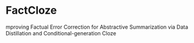 # FactCloze
mproving Factual Error Correction for Abstractive Summarization via Data Distillation and Conditional-generation Cloze
